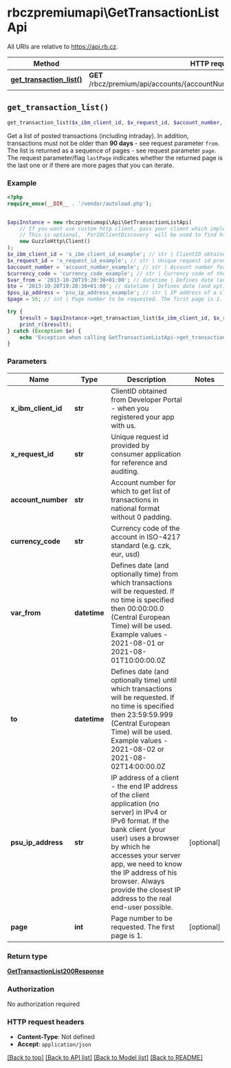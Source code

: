 # rbczpremiumapi\GetTransactionListApi

All URIs are relative to https://api.rb.cz.

Method | HTTP request | Description
------------- | ------------- | -------------
[**get_transaction_list()**](GetTransactionListApi.md#get_transaction_list) | **GET** /rbcz/premium/api/accounts/{accountNumber}/{currencyCode}/transactions | 


## `get_transaction_list()`

```php
get_transaction_list($x_ibm_client_id, $x_request_id, $account_number, $currency_code, $var_from, $to, $psu_ip_address, $page): GetTransactionList200Response
```



Get a list of posted transactions (including intraday). In addition, transactions must not be older than **90 days** - see request parameter `from`.  The list is returned as a sequence of pages - see request parameter `page`. The request parameter/flag `lastPage` indicates whether the returned page is the last one or if there are more pages that you can iterate.

### Example

```php
<?php
require_once(__DIR__ . '/vendor/autoload.php');


$apiInstance = new rbczpremiumapi\Api\GetTransactionListApi(
    // If you want use custom http client, pass your client which implements `Psr\Http\Client\ClientInterface`.
    // This is optional, `Psr18ClientDiscovery` will be used to find http client. For instance `GuzzleHttp\Client` implements that interface
    new GuzzleHttp\Client()
);
$x_ibm_client_id = 'x_ibm_client_id_example'; // str | ClientID obtained from Developer Portal - when you registered your app with us.
$x_request_id = 'x_request_id_example'; // str | Unique request id provided by consumer application for reference and auditing.
$account_number = 'account_number_example'; // str | Account number for which to get list of transactions in national format without 0 padding.
$currency_code = 'currency_code_example'; // str | Currency code of the account in ISO-4217 standard (e.g. czk, eur, usd)
$var_from = '2013-10-20T19:20:30+01:00'; // datetime | Defines date (and optionally time) from which transactions will be requested. If no time is specified then 00:00:00.0 (Central European  Time) will be used. Example values - 2021-08-01 or 2021-08-01T10:00:00.0Z
$to = '2013-10-20T19:20:30+01:00'; // datetime | Defines date (and optionally time) until which transactions will be requested. If no time is specified then 23:59:59.999 (Central European  Time) will be used. Example values - 2021-08-02 or 2021-08-02T14:00:00.0Z
$psu_ip_address = 'psu_ip_address_example'; // str | IP address of a client - the end IP address of the client application (no server) in IPv4 or IPv6 format. If the bank client (your user) uses a browser by which he accesses your server app, we need to know the IP address of his browser. Always provide the closest IP address to the real end-user possible.
$page = 56; // int | Page number to be requested. The first page is 1.

try {
    $result = $apiInstance->get_transaction_list($x_ibm_client_id, $x_request_id, $account_number, $currency_code, $var_from, $to, $psu_ip_address, $page);
    print_r($result);
} catch (Exception $e) {
    echo 'Exception when calling GetTransactionListApi->get_transaction_list: ', $e->getMessage(), PHP_EOL;
}
```

### Parameters

Name | Type | Description  | Notes
------------- | ------------- | ------------- | -------------
 **x_ibm_client_id** | **str**| ClientID obtained from Developer Portal - when you registered your app with us. |
 **x_request_id** | **str**| Unique request id provided by consumer application for reference and auditing. |
 **account_number** | **str**| Account number for which to get list of transactions in national format without 0 padding. |
 **currency_code** | **str**| Currency code of the account in ISO-4217 standard (e.g. czk, eur, usd) |
 **var_from** | **datetime**| Defines date (and optionally time) from which transactions will be requested. If no time is specified then 00:00:00.0 (Central European  Time) will be used. Example values - 2021-08-01 or 2021-08-01T10:00:00.0Z |
 **to** | **datetime**| Defines date (and optionally time) until which transactions will be requested. If no time is specified then 23:59:59.999 (Central European  Time) will be used. Example values - 2021-08-02 or 2021-08-02T14:00:00.0Z |
 **psu_ip_address** | **str**| IP address of a client - the end IP address of the client application (no server) in IPv4 or IPv6 format. If the bank client (your user) uses a browser by which he accesses your server app, we need to know the IP address of his browser. Always provide the closest IP address to the real end-user possible. | [optional]
 **page** | **int**| Page number to be requested. The first page is 1. | [optional]

### Return type

[**GetTransactionList200Response**](../Model/GetTransactionList200Response.md)

### Authorization

No authorization required

### HTTP request headers

- **Content-Type**: Not defined
- **Accept**: `application/json`

[[Back to top]](#) [[Back to API list]](../../README.md#endpoints)
[[Back to Model list]](../../README.md#models)
[[Back to README]](../../README.md)
